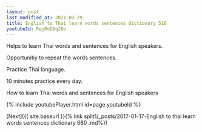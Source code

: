 ```yaml
---
layout: post
last_modified_at: 2021-03-29
title: English to Thai learn words sentences dictionary 516 
youtubeId: RqjRoDAqJBo
---
```

 
 
Helps to learn Thai words and sentences for English speakers.

Opportunitiy to repeat the words sentences. 

Practice Thai language. 
 
10 minutes practice every day. 
 
How to learn Thai words and sentences for English speakers 
 
{% include youtubePlayer.html id=page.youtubeId %}
 
 
[Next]({{ site.baseurl }}{% link  split1/_posts/2017-01-17-English to thai learn words sentences dictionary 680 .md%})
 
